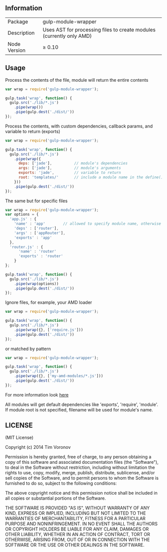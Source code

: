 ## Information

<table>
<tr>
<td>Package</td><td>gulp-module-wrapper</td>
</tr>
<tr>
<td>Description</td>
<td>Uses AST for processing files to create modules (currently only AMD)</td>
</tr>
<tr>
<td>Node Version</td>
<td>≥ 0.10</td>
</tr>
</table>

## Usage

Process the contents of the file, module will return the entire contents

```javascript
var wrap = require('gulp-module-wrapper');

gulp.task('wrap', function() {
  gulp.src('./lib/*.js')
    .pipe(wrap())
    .pipe(gulp.dest('./dist/'))
});
```

Process the contents, with custom dependencies, callback params, and variable to return (exports)

```javascript
var wrap = require('gulp-module-wrapper');

gulp.task('wrap', function() {
  gulp.src('./lib/*.js')
    .pipe(wrap({
      deps: ['jade'],          // module's dependencies
      args: ['jade'],          // module's arguments
      exports: 'jade',         // variable to return
      root: 'templates/'       // include a module name in the define() call, relative to moduleRoot
    }))
    .pipe(gulp.dest('./dist/'))
});
```

The same but for specific files

```javascript
var wrap = require('gulp-module-wrapper');
var options = {
  'app.js' : {
    'name' : 'app'        // allowed to specify module name, otherwise filename will be used
    'deps' : ['router'],
    'args' : ['appRouter'],
    'exports' : 'app'
  },
  'router.js' : {
      'name' : 'router'
      'exports' : 'router'
    }
};

gulp.task('wrap', function() {
  gulp.src('./lib/*.js')
    .pipe(wrap(options))
    .pipe(gulp.dest('./dist/'))
});
```

Ignore files, for example, your AMD loader

```javascript
var wrap = require('gulp-module-wrapper');

gulp.task('wrap', function() {
  gulp.src('./lib/*.js')
    .pipe(wrap({}, ['require.js']))
    .pipe(gulp.dest('./dist/'))
});
```

or matched by pattern

```javascript
var wrap = require('gulp-module-wrapper');

gulp.task('wrap', function() {
  gulp.src('./lib/*.js')
    .pipe(wrap({}, ['my-amd-modules/*.js']))
    .pipe(gulp.dest('./dist/'))
});
```
For more information look [here](https://github.com/robrich/gulp-match/blob/master/README.md)

All modules will get default dependencies like 'exports', 'require', 'module'.
If module root is not specified, filename will be used for module's name.

## LICENSE

(MIT License)

Copyright (c) 2014 Tim Voronov

Permission is hereby granted, free of charge, to any person obtaining
a copy of this software and associated documentation files (the
"Software"), to deal in the Software without restriction, including
without limitation the rights to use, copy, modify, merge, publish,
distribute, sublicense, and/or sell copies of the Software, and to
permit persons to whom the Software is furnished to do so, subject to
the following conditions:

The above copyright notice and this permission notice shall be
included in all copies or substantial portions of the Software.

THE SOFTWARE IS PROVIDED "AS IS", WITHOUT WARRANTY OF ANY KIND,
EXPRESS OR IMPLIED, INCLUDING BUT NOT LIMITED TO THE WARRANTIES OF
MERCHANTABILITY, FITNESS FOR A PARTICULAR PURPOSE AND
NONINFRINGEMENT. IN NO EVENT SHALL THE AUTHORS OR COPYRIGHT HOLDERS BE
LIABLE FOR ANY CLAIM, DAMAGES OR OTHER LIABILITY, WHETHER IN AN ACTION
OF CONTRACT, TORT OR OTHERWISE, ARISING FROM, OUT OF OR IN CONNECTION
WITH THE SOFTWARE OR THE USE OR OTHER DEALINGS IN THE SOFTWARE.
